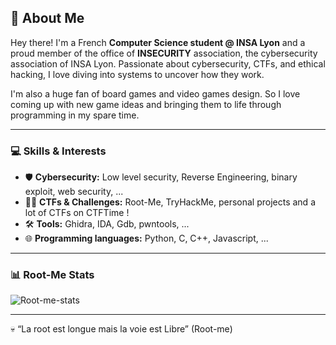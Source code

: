 ## 👾 About Me

Hey there! I'm a French **Computer Science student @ INSA Lyon** and a proud member of the office of **INSECURITY** association, the cybersecurity association of INSA Lyon. Passionate about cybersecurity, CTFs, and ethical hacking, I love diving into systems to uncover how they work.  

I'm also a huge fan of board games and video games design. So I love coming up with new game ideas and bringing them to life through programming in my spare time.  

---

### 💻 Skills & Interests
- 🛡️ **Cybersecurity:** Low level security, Reverse Engineering, binary exploit, web security, ...  
- 🕵️‍♂️ **CTFs & Challenges:** Root-Me, TryHackMe, personal projects and a lot of CTFs on CTFTime !  
- 🛠️ **Tools:** Ghidra, IDA, Gdb, pwntools, ...
- 🌐 **Programming languages:** Python, C, C++, Javascript, ...

---

### 📊 Root-Me Stats
![Root-me-stats](https://root-me-diff.vercel.app/rm-gh?nickname=Just-858272&style=astral)

---

💀 “La root est longue mais la voie est Libre” (Root-me)   

